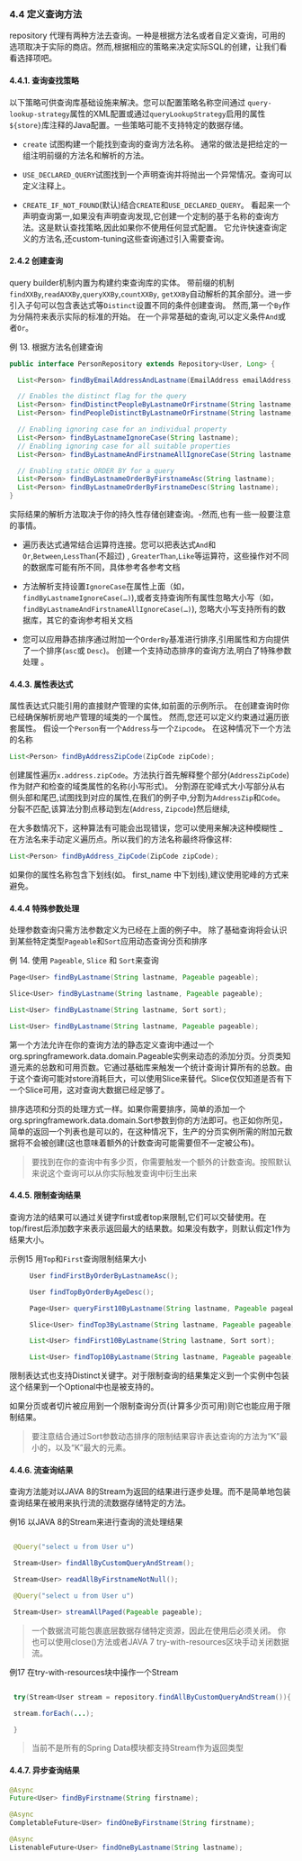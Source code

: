 ### 4.4 定义查询方法

repository 代理有两种方法去查询。一种是根据方法名或者自定义查询，可用的选项取决于实际的商店。然而,根据相应的策略来决定实际SQL的创建，让我们看看选择项吧。

#### 4.4.1. 查询查找策略

以下策略可供查询库基础设施来解决。您可以配置策略名称空间通过 `query-lookup-strategy`属性的XML配置或通过`queryLookupStrategy`启用的属性`${store}`库注释的Java配置。一些策略可能不支持特定的数据存储。

* `create` 试图构建一个能找到查询的查询方法名称。 通常的做法是把给定的一组注明前缀的方法名和解析的方法。

* `USE_DECLARED_QUERY`试图找到一个声明查询并将抛出一个异常情况。查询可以定义注释上。

* `CREATE_IF_NOT_FOUND`\(默认\)结合`CREATE`和`USE_DECLARED_QUERY`。 看起来一个声明查询第一,如果没有声明查询发现,它创建一个定制的基于名称的查询方法。这是默认查找策略,因此如果你不使用任何显式配置。 它允许快速查询定义的方法名,还custom-tuning这些查询通过引入需要查询。


#### 2.4.2  创建查询

query builder机制内置为构建约束查询库的实体。 带前缀的机制`findXXBy`,`readAXXBy`,`queryXXBy`,`countXXBy`, `getXXBy`自动解析的其余部分。进一步引入子句可以包含表达式等`Distinct`设置不同的条件创建查询。 然而,第一个`By`作为分隔符来表示实际的标准的开始。 在一个非常基础的查询,可以定义条件`And`或者`Or`。

例 13. 根据方法名创建查询

```java
public interface PersonRepository extends Repository<User, Long> {

  List<Person> findByEmailAddressAndLastname(EmailAddress emailAddress, String lastname);

  // Enables the distinct flag for the query
  List<Person> findDistinctPeopleByLastnameOrFirstname(String lastname, String firstname);
  List<Person> findPeopleDistinctByLastnameOrFirstname(String lastname, String firstname);

  // Enabling ignoring case for an individual property
  List<Person> findByLastnameIgnoreCase(String lastname);
  // Enabling ignoring case for all suitable properties
  List<Person> findByLastnameAndFirstnameAllIgnoreCase(String lastname, String firstname);

  // Enabling static ORDER BY for a query
  List<Person> findByLastnameOrderByFirstnameAsc(String lastname);
  List<Person> findByLastnameOrderByFirstnameDesc(String lastname);
}
```

实际结果的解析方法取决于你的持久性存储创建查询。-然而,也有一些一般要注意的事情。

* 遍历表达式通常结合运算符连接。您可以把表达式`And`和`Or`,`Between`,`LessThan`\(不超过\) , `GreaterThan`,`Like`等运算符，这些操作对不同的数据库可能有所不同，具体参考各参考文档

* 方法解析支持设置`IgnoreCase`在属性上面（如，`findByLastnameIgnoreCase(…)`\),或者支持查询所有属性忽略大小写（如，`findByLastnameAndFirstnameAllIgnoreCase(…)`\), 忽略大小写支持所有的数据库，其它的查询参考相关文档

* 您可以应用静态排序通过附加一个`OrderBy`基准进行排序,引用属性和方向提供了一个排序\(`asc`或 `Desc`\)。 创建一个支持动态排序的查询方法,明白了特殊参数处理 。


#### 4.4.3. 属性表达式

属性表达式只能引用的直接财产管理的实体,如前面的示例所示。 在创建查询时你已经确保解析房地产管理的域类的一个属性。 然而,您还可以定义约束通过遍历嵌套属性。 假设一个`Person`有一个`Address`与一个`Zipcode`。 在这种情况下一个方法的名称

```java
List<Person> findByAddressZipCode(ZipCode zipCode);
```

创建属性遍历`x.address.zipCode`。方法执行首先解释整个部分\(`AddressZipCode`\)作为财产和检查的域类属性的名称\(小写形式\)。 分割源在驼峰式大小写部分从右侧头部和尾巴,试图找到对应的属性,在我们的例子中,分割为`AddressZip`和`Code`。 分裂不匹配,该算法分割点移动到左\(`Address`, `Zipcode`\)然后继续,

在大多数情况下，这种算法有可能会出现错误，您可以使用来解决这种模糊性 \_ 在方法名来手动定义遍历点。所以我们的方法名称最终将像这样:

```java
List<Person> findByAddress_ZipCode(ZipCode zipCode);
```

如果你的属性名称包含下划线\(如。 first\_name 中下划线\),建议使用驼峰的方式来避免。

#### 4.4.4 特殊参数处理

处理参数查询只需方法参数定义为已经在上面的例子中。 除了基础查询将会认识到某些特定类型`Pageable`和`Sort`应用动态查询分页和排序

例 14. 使用 `Pageable`, `Slice` 和 `Sort`来查询

```java
Page<User> findByLastname(String lastname, Pageable pageable);

Slice<User> findByLastname(String lastname, Pageable pageable);

List<User> findByLastname(String lastname, Sort sort);

List<User> findByLastname(String lastname, Pageable pageable);
```

第一个方法允许在你的查询方法的静态定义查询中通过一个org.springframework.data.domain.Pageable实例来动态的添加分页。分页类知道元素的总数和可用页数。它通过基础库来触发一个统计查询计算所有的总数。由于这个查询可能对store消耗巨大，可以使用Slice来替代。Slice仅仅知道是否有下一个Slice可用，这对查询大数据已经足够了。

排序选项和分页的处理方式一样。如果你需要排序，简单的添加一个org.springframework.data.domain.Sort参数到你的方法即可。也正如你所见，简单的返回一个列表也是可以的，在这种情况下，生产的分页实例所需的附加元数据将不会被创建\(这也意味着额外的计数查询可能需要但不一定被公布\)。

> 要找到在你的查询中有多少页，你需要触发一个额外的计数查询。按照默认来说这个查询可以从你实际触发查询中衍生出来


#### 4.4.5. 限制查询结果

查询方法的结果可以通过关键字first或者top来限制,它们可以交替使用。在top/firest后添加数字来表示返回最大的结果数。如果没有数字，则默认假定1作为结果大小。 

示例15 用```Top```和```First```查询限制结果大小 

``` java
     User findFirstByOrderByLastnameAsc();

     User findTopByOrderByAgeDesc();

     Page<User> queryFirst10ByLastname(String lastname, Pageable pageable);

     Slice<User> findTop3ByLastname(String lastname, Pageable pageable);

     List<User> findFirst10ByLastname(String lastname, Sort sort);

     List<User> findTop10ByLastname(String lastname, Pageable pageable);
```

限制表达式也支持Distinct关键字。对于限制查询的结果集定义到一个实例中包装这个结果到一个Optional中也是被支持的。

如果分页或者切片被应用到一个限制查询分页(计算多少页可用)则它也能应用于限制结果。

> 要注意结合通过Sort参数动态排序的限制结果容许表达查询的方法为“K”最小的，以及“K”最大的元素。

#### 4.4.6. 流查询结果

查询方法能对以JAVA 8的Stream为返回的结果进行逐步处理。而不是简单地包装查询结果在被用来执行流的流数据存储特定的方法。

例16 以JAVA 8的Stream来进行查询的流处理结果

```java

 @Query("select u from User u")

 Stream<User> findAllByCustomQueryAndStream();

 Stream<User> readAllByFirstnameNotNull();

 @Query("select u from User u")

 Stream<User> streamAllPaged(Pageable pageable);

```

> 一个数据流可能包裹底层数据存储特定资源，因此在使用后必须关闭。 你也可以使用close()方法或者JAVA 7 try-with-resources区块手动关闭数据流。

例17 在try-with-resources块中操作一个Stream<T>

```java

 try(Stream<User stream = repository.findAllByCustomQueryAndStream()){

 stream.forEach(...);

 }

```

> 当前不是所有的Spring Data模块都支持Stream<T>作为返回类型


#### 4.4.7. 异步查询结果

```java
@Async
Future<User> findByFirstname(String firstname);               

@Async
CompletableFuture<User> findOneByFirstname(String firstname); 

@Async
ListenableFuture<User> findOneByLastname(String lastname);    
```


















